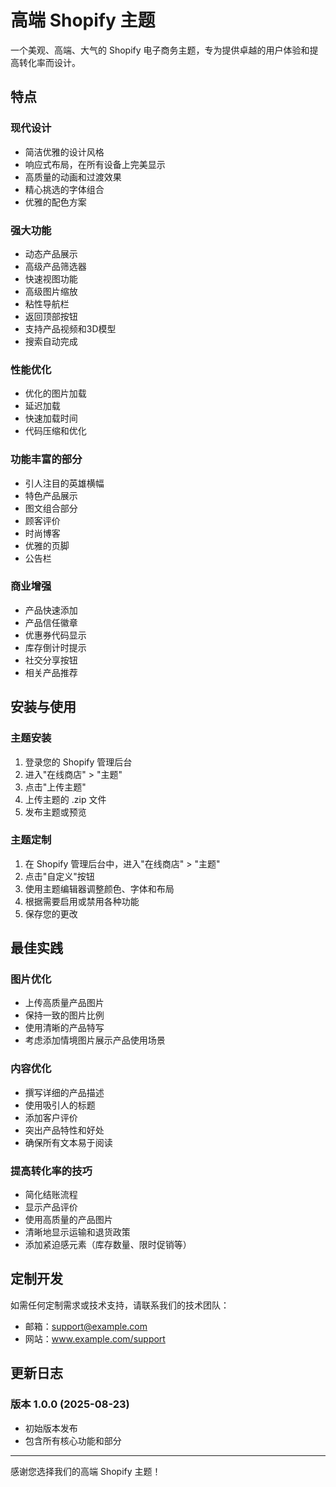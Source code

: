 # 高端 Shopify 主题

一个美观、高端、大气的 Shopify 电子商务主题，专为提供卓越的用户体验和提高转化率而设计。

## 特点

### 现代设计
- 简洁优雅的设计风格
- 响应式布局，在所有设备上完美显示
- 高质量的动画和过渡效果
- 精心挑选的字体组合
- 优雅的配色方案

### 强大功能
- 动态产品展示
- 高级产品筛选器
- 快速视图功能
- 高级图片缩放
- 粘性导航栏
- 返回顶部按钮
- 支持产品视频和3D模型
- 搜索自动完成

### 性能优化
- 优化的图片加载
- 延迟加载
- 快速加载时间
- 代码压缩和优化

### 功能丰富的部分
- 引人注目的英雄横幅
- 特色产品展示
- 图文组合部分
- 顾客评价
- 时尚博客
- 优雅的页脚
- 公告栏

### 商业增强
- 产品快速添加
- 产品信任徽章
- 优惠券代码显示
- 库存倒计时提示
- 社交分享按钮
- 相关产品推荐

## 安装与使用

### 主题安装
1. 登录您的 Shopify 管理后台
2. 进入"在线商店" > "主题"
3. 点击"上传主题"
4. 上传主题的 .zip 文件
5. 发布主题或预览

### 主题定制
1. 在 Shopify 管理后台中，进入"在线商店" > "主题"
2. 点击"自定义"按钮
3. 使用主题编辑器调整颜色、字体和布局
4. 根据需要启用或禁用各种功能
5. 保存您的更改

## 最佳实践

### 图片优化
- 上传高质量产品图片
- 保持一致的图片比例
- 使用清晰的产品特写
- 考虑添加情境图片展示产品使用场景

### 内容优化
- 撰写详细的产品描述
- 使用吸引人的标题
- 添加客户评价
- 突出产品特性和好处
- 确保所有文本易于阅读

### 提高转化率的技巧
- 简化结账流程
- 显示产品评价
- 使用高质量的产品图片
- 清晰地显示运输和退货政策
- 添加紧迫感元素（库存数量、限时促销等）

## 定制开发

如需任何定制需求或技术支持，请联系我们的技术团队：
- 邮箱：support@example.com
- 网站：www.example.com/support

## 更新日志

### 版本 1.0.0 (2025-08-23)
- 初始版本发布
- 包含所有核心功能和部分

---

感谢您选择我们的高端 Shopify 主题！
